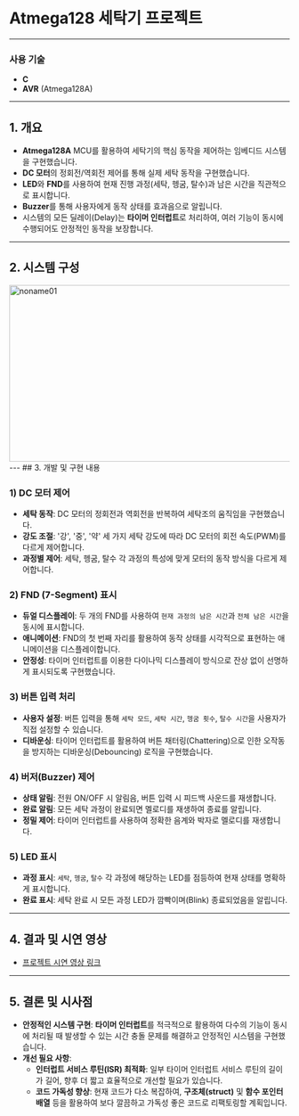 # Atmega128 세탁기 프로젝트

---

### 사용 기술
- **C**
- **AVR** (Atmega128A)

---

## 1. 개요
- **Atmega128A** MCU를 활용하여 세탁기의 핵심 동작을 제어하는 임베디드 시스템을 구현했습니다.
- **DC 모터**의 정회전/역회전 제어를 통해 실제 세탁 동작을 구현했습니다.
- **LED**와 **FND**를 사용하여 현재 진행 과정(세탁, 헹굼, 탈수)과 남은 시간을 직관적으로 표시합니다.
- **Buzzer**를 통해 사용자에게 동작 상태를 효과음으로 알립니다.
- 시스템의 모든 딜레이(Delay)는 **타이머 인터럽트**로 처리하여, 여러 기능이 동시에 수행되어도 안정적인 동작을 보장합니다.

---

## 2. 시스템 구성
<img width="587" height="317" alt="noname01" src="https://github.com/user-attachments/assets/c6b21c18-59fd-4438-9ed1-f1dcf1955c49" />
---
## 3. 개발 및 구현 내용

### 1) DC 모터 제어
- **세탁 동작**: DC 모터의 정회전과 역회전을 반복하여 세탁조의 움직임을 구현했습니다.
- **강도 조절**: '강', '중', '약' 세 가지 세탁 강도에 따라 DC 모터의 회전 속도(PWM)를 다르게 제어합니다.
- **과정별 제어**: 세탁, 헹굼, 탈수 각 과정의 특성에 맞게 모터의 동작 방식을 다르게 제어합니다.

### 2) FND (7-Segment) 표시
- **듀얼 디스플레이**: 두 개의 FND를 사용하여 `현재 과정의 남은 시간`과 `전체 남은 시간`을 동시에 표시합니다.
- **애니메이션**: FND의 첫 번째 자리를 활용하여 동작 상태를 시각적으로 표현하는 애니메이션을 디스플레이합니다.
- **안정성**: 타이머 인터럽트를 이용한 다이나믹 디스플레이 방식으로 잔상 없이 선명하게 표시되도록 구현했습니다.

### 3) 버튼 입력 처리
- **사용자 설정**: 버튼 입력을 통해 `세탁 모드`, `세탁 시간`, `헹굼 횟수`, `탈수 시간`을 사용자가 직접 설정할 수 있습니다.
- **디바운싱**: 타이머 인터럽트를 활용하여 버튼 채터링(Chattering)으로 인한 오작동을 방지하는 디바운싱(Debouncing) 로직을 구현했습니다.

### 4) 버저(Buzzer) 제어
- **상태 알림**: 전원 ON/OFF 시 알림음, 버튼 입력 시 피드백 사운드를 재생합니다.
- **완료 알림**: 모든 세탁 과정이 완료되면 멜로디를 재생하여 종료를 알립니다.
- **정밀 제어**: 타이머 인터럽트를 사용하여 정확한 음계와 박자로 멜로디를 재생합니다.

### 5) LED 표시
- **과정 표시**: `세탁`, `헹굼`, `탈수` 각 과정에 해당하는 LED를 점등하여 현재 상태를 명확하게 표시합니다.
- **완료 표시**: 세탁 완료 시 모든 과정 LED가 깜빡이며(Blink) 종료되었음을 알립니다.

---

## 4. 결과 및 시연 영상
- [프로젝트 시연 영상 링크](https://www.youtube.com/watch?v=tQvCsBOAzPM)

---

## 5. 결론 및 시사점
- **안정적인 시스템 구현**: **타이머 인터럽트**를 적극적으로 활용하여 다수의 기능이 동시에 처리될 때 발생할 수 있는 시간 충돌 문제를 해결하고 안정적인 시스템을 구현했습니다.
- **개선 필요 사항**:
    - **인터럽트 서비스 루틴(ISR) 최적화**: 일부 타이머 인터럽트 서비스 루틴의 길이가 길어, 향후 더 짧고 효율적으로 개선할 필요가 있습니다.
    - **코드 가독성 향상**: 현재 코드가 다소 복잡하여, **구조체(struct)** 및 **함수 포인터 배열** 등을 활용하여 보다 깔끔하고 가독성 좋은 코드로 리팩토링할 계획입니다.
